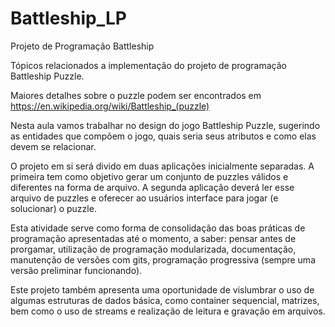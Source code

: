 # Battleship_LP
Projeto de Programação Battleship

Tópicos relacionados a implementação do projeto de programação Battleship Puzzle.

Maiores detalhes sobre o puzzle podem ser encontrados em https://en.wikipedia.org/wiki/Battleship_(puzzle)

Nesta aula vamos trabalhar no design do jogo Battleship Puzzle, sugerindo as entidades que compõem o jogo, quais seria seus atributos e como elas devem se relacionar.

O projeto em si será divido em duas aplicações inicialmente separadas. A primeira tem como objetivo gerar um conjunto de puzzles válidos e diferentes na forma de arquivo. A segunda aplicação deverá ler esse arquivo de puzzles e oferecer ao usuários interface para jogar (e solucionar) o puzzle.

Esta atividade serve como forma de consolidação das boas práticas de programação apresentadas até o momento, a saber: pensar antes de prorgamar, utilização de programação modularizada, documentação, manutenção de versões com gits, programação progressiva (sempre uma versão preliminar funcionando).

Este projeto também apresenta uma oportunidade de vislumbrar o uso de algumas estruturas de dados básica, como container sequencial, matrizes, bem como o uso de streams e realização de leitura e gravação em arquivos.

